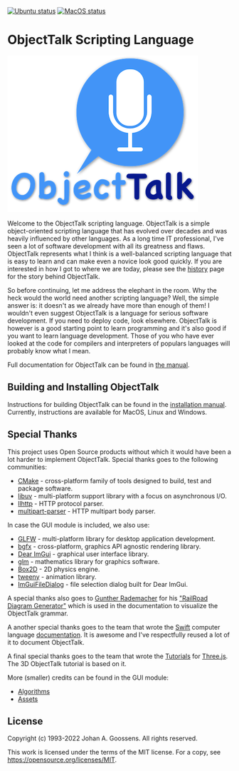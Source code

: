 [![Ubuntu status](https://github.com/goossens/ObjectTalk/actions/workflows/ubuntu.yml/badge.svg)](https://github.com/goossens/ObjectTalk/actions)
[![MacOS status](https://github.com/goossens/ObjectTalk/actions/workflows/macos.yml/badge.svg)](https://github.com/goossens/ObjectTalk/actions)

# ObjectTalk Scripting Language

![Logo](docs/img/logo-small.png)

Welcome to the ObjectTalk scripting language. ObjectTalk is a simple
object-oriented scripting language that has evolved over decades and
was heavily influenced by other languages. As a long time IT professional,
I've seen a lot of software development with all its greatness and flaws.
ObjectTalk represents what I think is a well-balanced scripting language
that is easy to learn and can make even a novice look good quickly.
If you are interested in how I got to where we are today, please see the
[history](https://goossens.github.io/ObjectTalk/tour.html#history)
page for the story behind ObjectTalk.

So before continuing, let me address the elephant in the room. Why the
heck would the world need another scripting language? Well, the simple
answer is: it doesn't as we already have more than enough of them! I
wouldn't even suggest ObjectTalk is a language for serious software
development. If you need to deploy code, look elsewhere. ObjectTalk is
however is a good starting point to learn programming and it's also good
if you want to learn language development. Those of you who have ever
looked at the code for compilers and interpreters of populars
languages will probably know what I mean.

Full documentation for ObjectTalk can be found in
[the manual](https://goossens.github.io/ObjectTalk/).

## Building and Installing ObjectTalk

Instructions for building ObjectTalk can be found in the
[installation manual](https://goossens.github.io/ObjectTalk/installation.html).
Currently, instructions are available for MacOS, Linux and Windows.

## Special Thanks

This project uses Open Source products without which it would have
been a lot harder to implement ObjectTalk. Special thanks goes to
the following communities:

* [CMake](https://cmake.org) - cross-platform family of tools designed to build, test and package software.
* [libuv](https://libuv.org) - multi-platform support library with a focus on asynchronous I/O.
* [llhttp](https://llhttp.org) - HTTP protocol parser.
* [multipart-parser](https://github.com/francoiscolas/multipart-parser) - HTTP multipart body parser.

In case the GUI module is included, we also use:

* [GLFW](https://www.glfw.org) - multi-platform library for desktop application development.
* [bgfx](https://github.com/bkaradzic/bgfx) - cross-platform, graphics API agnostic rendering library.
* [Dear ImGui](https://github.com/ocornut/imgui) - graphical user interface library.
* [glm](https://github.com/g-truc/glm) - mathematics library for graphics software.
* [Box2D](https://box2d.org) - 2D physics engine.
* [tweeny](https://github.com/mobius3/tweeny) - animation library.
* [ImGuiFileDialog](https://github.com/aiekick/ImGuiFileDialog) - file selection dialog built for Dear ImGui.

A special thanks also goes to
[Gunther Rademacher](https://github.com/GuntherRademacher) for his
["RailRoad Diagram Generator"](https://www.bottlecaps.de/rr/ui) which is
used in the documentation to visualize the ObjectTalk grammar.

A another special thanks goes to the team that wrote the
[Swift](https://swift.org) computer language
[documentation](https://swift.org/documentation/). It is awesome and I've
respectfully reused a lot of it to document ObjectTalk.

A final special thanks goes to the team that wrote the
[Tutorials](https://threejsfundamentals.org) for
[Three.js](https://threejs.org). The 3D ObjectTalk tutorial is based on it.

More (smaller) credits can be found in the GUI module:

* [Algorithms](modules/gui/README.md)
* [Assets](examples/3d/assets/README.md)

## License

Copyright (c) 1993-2022 Johan A. Goossens. All rights reserved.

This work is licensed under the terms of the MIT license.
For a copy, see <https://opensource.org/licenses/MIT>.
